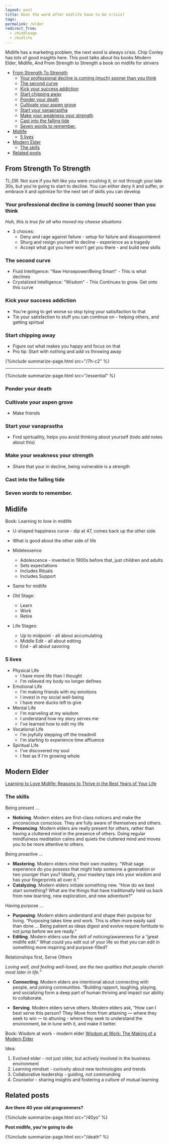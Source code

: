 ```yaml
---
layout: post
title: Does the word after midlife have to be crisis?
tags:
permalink: /elder
redirect_from:
  - /middleage
  - /midlife
---
```


Midlife has a marketing problem, the next word is always crisis. Chip Conley has lots of good insights here. This post talks about his books Modern Elder, Midlife, And From Strength to Strength a book on midlife for strivers

<!-- prettier-ignore-start -->
<!-- vim-markdown-toc GFM -->

- [From Strength To Strength](#from-strength-to-strength)
    - [Your professional decline is coming (much) sooner than you think](#your-professional-decline-is-coming-much-sooner-than-you-think)
    - [The second curve](#the-second-curve)
    - [Kick your success addiction](#kick-your-success-addiction)
    - [Start chipping away](#start-chipping-away)
    - [Ponder your death](#ponder-your-death)
    - [Cultivate your aspen grove](#cultivate-your-aspen-grove)
    - [Start your vanaprastha](#start-your-vanaprastha)
    - [Make your weakness your strength](#make-your-weakness-your-strength)
    - [Cast into the falling tide](#cast-into-the-falling-tide)
    - [Seven words to remember.](#seven-words-to-remember)
- [Midlife](#midlife)
    - [5 lives](#5-lives)
- [Modern Elder](#modern-elder)
    - [The skills](#the-skills)
- [Related posts](#related-posts)

<!-- vim-markdown-toc -->
<!-- prettier-ignore-end -->

## From Strength To Strength

TL;DR: Not sure if you felt like you were crushing it, or not through your late 30s, but you're going to start to decline. You can either deny it and suffer, or embrace it and optimize for the next set of skills you can develop

### Your professional decline is coming (much) sooner than you think

_Huh, this is true for all who moved my cheese situations_

- 3 choices:
  - Deny and rage against failure - setup for failure and dissapointemnt
  - Shurg and resign yourself to decline - experience as a tragedy
  - Accept what got you here won't get you there - and build new skills

### The second curve

- Fluid Intelligence: "Raw Horsepower/Being Smart" - This is what declines
- Crystalized Intelligence: "Wisdom" - This Continues to grow. Get onto this curve

### Kick your success addiction

- You're going to get worse so stop tying your satisifaction to that
- Tie your satisfaction to stuff you can continue on - helping others, and getting spirtual

### Start chipping away

- Figure out what makes you happy and focus on that
- Pro tip: Start with nothing and add vs throwing away

{%include summarize-page.html src="/7h-c2" %}

---

{%include summarize-page.html src="/essential" %}

### Ponder your death

### Cultivate your aspen grove

- Make friends

### Start your vanaprastha

- Find spirtuallity, helps you avoid thinking about yourself (todo add notes about this)

### Make your weakness your strength

- Share that your in decline, being vulnerable is a strength

### Cast into the falling tide

### Seven words to remember.

## Midlife

Book: Learning to love in midlife

- U-shaped happiness curve - dip at 47, comes back up the other side
- What is good about the other side of life
- Midelessence

  - Adolescence - invented in 1900s before that, just children and adults
  - Sets expectations
  - Includes Rituals
  - Includes Support

- Same for midlife

- Old Stage:

  - Learn
  - Work
  - Retire

- Life Stages:
  - Up to midpoint - all about accumulating
  - Middle Edit - all about editing
  - End - all about savoring

### 5 lives

- Physical Life
  - I have more life than I thought
  - I'm relieved my body no longer defines
- Emotional Life
  - I'm making friends with my emotions
  - I invest in my social well-being
  - I have more ducks left to give
- Mental Life
  - I'm marveling at my wisdom
  - I understand how my story serves me
  - I've learned how to edit my life
- Vocational Life
  - I'm joyfully stepping off the treadmill
  - I'm starting to experience time affluence
- Spiritual Life
  - I've discovered my soul
  - I feel as if I'm growing whole

## Modern Elder

[Learning to Love Midlife: Reasons to Thrive in the Best Years of Your Life](https://www.amazon.com/Learning-Love-Midlife-Reasons-Better/dp/0316567027/)

### The skills

Being present ...

- **Noticing**. Modern elders are first-class noticers and make the unconscious conscious. They are fully aware of themselves and others.
- **Presencing**. Modern elders are really present for others, rather than having a cluttered mind in the presence of others. Doing regular mindfulness meditation calms and quiets the cluttered mind and moves you to be more attentive to others.

Being proactive ...

- **Mastering**. Modern elders mine their own mastery. “What sage experience do you possess that might help someone a generation or two younger than you? Ideally, your mastery taps into your wisdom and has your fingerprints all over it.”
- **Catalyzing**. Modern elders initiate something new. “How do we best start something? What are the things that have traditionally held us back from new learning, new exploration, and new adventure?”

Having purpose ...

- **Purposing**: Modern elders understand and shape their purpose for living. “Purposing takes time and work. This is often more easily said than done … Being patient as ideas digest and evolve require fortitude to not jump before we are ready.”
- **Editing**. Modern elders use the skill of noticing/awareness for a “great midlife edit.” What could you edit out of your life so that you can edit in something more inspiring and purpose-filled?

Relationships first, Serve Others

_Loving well, and feeling well-loved, are the two qualities that people cherish most later in life.”_

- **Connecting**. Modern elders are intentional about connecting with people, and joining communities. “Building rapport, laughing, playing, and socializing form a deep part of human thriving and impact our ability to collaborate.

- **Serving**. Modern elders serve others. Modern elders ask, “How can I best serve this person? They Move from from attaining — where they seek to win — to attuning - where they seek to understand the environment, be in tune with it, and make it better.

Book: Wisdom at work - modern elder [Wisdom at Work: The Making of a Modern Elder](https://www.amazon.com/Wisdom-Work-Making-Modern-Elder/dp/0525572902)

Idea:

1. Evolved elder - not just older, but actively involved in the business environment
2. Learning mindset - curiosity about new technologies and trends
3. Collaborative leadership - guiding, not commanding
4. Counselor - sharing insights and fostering a culture of mutual learning

## Related posts

**Are there 40 year old programmers?**

{%include summarize-page.html src="/40yo" %}

**Post midlife, you're going to die**

{%include summarize-page.html src="/death" %}
